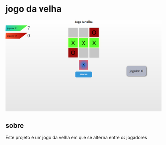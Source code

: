# jogo da velha

<img src="screenshot.png">

## sobre

Este projeto é um jogo da velha em que se alterna entre os jogadores